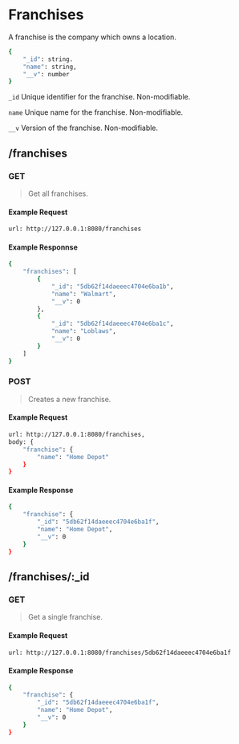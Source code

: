# Franchises

A franchise is the company which owns a location.

```sh
{
    "_id": string.
    "name": string,
    "__v": number
}
```

`_id` Unique identifier for the franchise. Non-modifiable.

`name` Unique name for the franchise. Non-modifiable.

`__v` Version of the franchise. Non-modifiable.

## /franchises

### GET

> Get all franchises.

#### Example Request

```sh
url: http://127.0.0.1:8080/franchises
```

#### Example Responnse

```sh
{
    "franchises": [
        {
            "_id": "5db62f14daeeec4704e6ba1b",
            "name": "Walmart",
            "__v": 0
        },
        {
            "_id": "5db62f14daeeec4704e6ba1c",
            "name": "Loblaws",
            "__v": 0
        }
    ]
}
```

### POST

> Creates a new franchise.

#### Example Request

```sh
url: http://127.0.0.1:8080/franchises,
body: {
    "franchise": {
        "name": "Home Depot"
    }
}
```

#### Example Response

```sh
{
    "franchise": {
        "_id": "5db62f14daeeec4704e6ba1f",
        "name": "Home Depot",
        "__v": 0
    }
}
```

## /franchises/:_id

### GET

> Get a single franchise.

#### Example Request

```sh
url: http://127.0.0.1:8080/franchises/5db62f14daeeec4704e6ba1f
```

#### Example Response

```sh
{
    "franchise": {
        "_id": "5db62f14daeeec4704e6ba1f",
        "name": "Home Depot",
        "__v": 0
    }
}
```